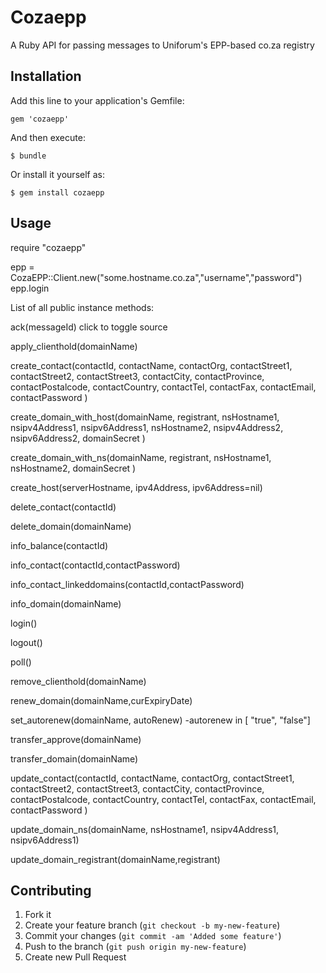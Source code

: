 # Cozaepp

A Ruby API for passing messages to Uniforum's EPP-based co.za registry

## Installation

Add this line to your application's Gemfile:

    gem 'cozaepp'

And then execute:

    $ bundle

Or install it yourself as:

    $ gem install cozaepp

## Usage

require "cozaepp"

epp = CozaEPP::Client.new("some.hostname.co.za","username","password")
epp.login

List of all public instance methods:

ack(messageId) click to toggle source

apply_clienthold(domainName)

create_contact(contactId, contactName, contactOrg, contactStreet1, contactStreet2, contactStreet3, contactCity, contactProvince, contactPostalcode, contactCountry, contactTel, contactFax, contactEmail, contactPassword )

create_domain_with_host(domainName, registrant, nsHostname1, nsipv4Address1, nsipv6Address1, nsHostname2, nsipv4Address2, nsipv6Address2, domainSecret )

create_domain_with_ns(domainName, registrant, nsHostname1, nsHostname2, domainSecret )

create_host(serverHostname, ipv4Address, ipv6Address=nil)

delete_contact(contactId)

delete_domain(domainName)

info_balance(contactId)

info_contact(contactId,contactPassword)

info_contact_linkeddomains(contactId,contactPassword)

info_domain(domainName)

login()

logout()

poll()

remove_clienthold(domainName)

renew_domain(domainName,curExpiryDate)

set_autorenew(domainName, autoRenew)
-autorenew in [ "true", "false"]

transfer_approve(domainName)

transfer_domain(domainName)

update_contact(contactId, contactName, contactOrg, contactStreet1, contactStreet2, contactStreet3, contactCity, contactProvince, contactPostalcode, contactCountry, contactTel, contactFax, contactEmail, contactPassword )

update_domain_ns(domainName, nsHostname1, nsipv4Address1, nsipv6Address1)

update_domain_registrant(domainName,registrant)


## Contributing

1. Fork it
2. Create your feature branch (`git checkout -b my-new-feature`)
3. Commit your changes (`git commit -am 'Added some feature'`)
4. Push to the branch (`git push origin my-new-feature`)
5. Create new Pull Request
